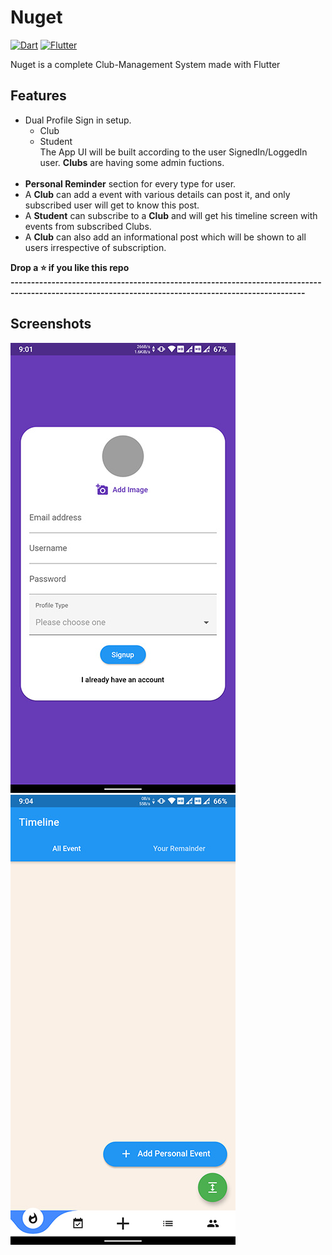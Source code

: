 # Nuget

[![Dart](https://img.shields.io/badge/-Dart-0175C2?style=flat&logo=dart&link=https://github.com/sumitt1080)](https://github.com/sumitt1080)
[![Flutter](https://img.shields.io/badge/-Flutter-02569B?style=flat&logo=flutter&link=https://github.com/sumitt1080)](https://github.com/sumitt1080)

Nuget is a complete Club-Management System made with Flutter
## Features
* Dual Profile Sign in setup. <br>
  * Club<br>
  * Student<br>
  The App UI will be built according to the user SignedIn/LoggedIn user. **Clubs** are having some admin fuctions.<br><br>
* **Personal Reminder** section for every type for user.
* A **Club** can add a event with various details can post it, and only subscribed user will get to know this post.
* A **Student** can subscribe to a **Club** and will get his timeline screen with events from subscribed Clubs.
* A **Club** can also add an informational post which will be shown to all users irrespective of subscription.<br>

**Drop a ⭐ if you like this repo**<br>
**----------------------------------------------------------------------------------------------------------------------------------------------------**
<br>
## Screenshots<br>
![Screenshot1](https://github.com/sumitt1080/Nuget/blob/master/screenshots/Screenshot_20210126-210117.jpg) &nbsp; ![Screenshot2](https://github.com/sumitt1080/Nuget/blob/master/screenshots/Screenshot_20210126-210450.jpg)<br>
